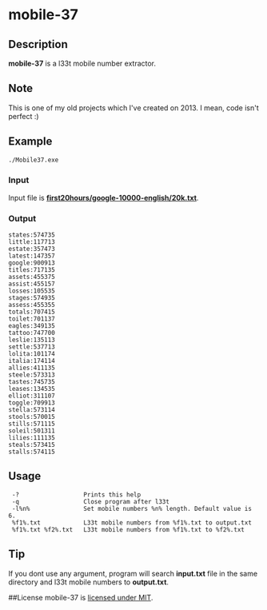 # mobile-37

## Description
**mobile-37** is a l33t mobile number extractor.

## Note
This is one of my old projects which I've created on 2013. I mean, code isn't perfect :)

## Example
```bash
./Mobile37.exe
```
### Input
Input file is [**first20hours/google-10000-english/20k.txt**](https://github.com/first20hours/google-10000-english/blob/master/20k.txt).
### Output
```
states:574735
little:117713
estate:357473
latest:147357
google:900913
titles:717135
assets:455375
assist:455157
losses:105535
stages:574935
assess:455355
totals:707415
toilet:701137
eagles:349135
tattoo:747700
leslie:135113
settle:537713
lolita:101174
italia:174114
allies:411135
steele:573313
tastes:745735
leases:134535
elliot:311107
toggle:709913
stella:573114
stools:570015
stills:571115
soleil:501311
lilies:111135
steals:573415
stalls:574115
```

## Usage
```
 -?                  Prints this help
 -q                  Close program after l33t
 -l%n%               Set mobile numbers %n% length. Default value is 6.
 %f1%.txt            L33t mobile numbers from %f1%.txt to output.txt
 %f1%.txt %f2%.txt   L33t mobile numbers from %f1%.txt to %f2%.txt
```

## Tip
If you dont use any argument, program will search **input.txt** file in the same directory and l33t mobile numbers to **output.txt**.

##License
mobile-37 is [licensed under MIT](https://github.com/otanim/mobile-37/blob/master/LICENSE).